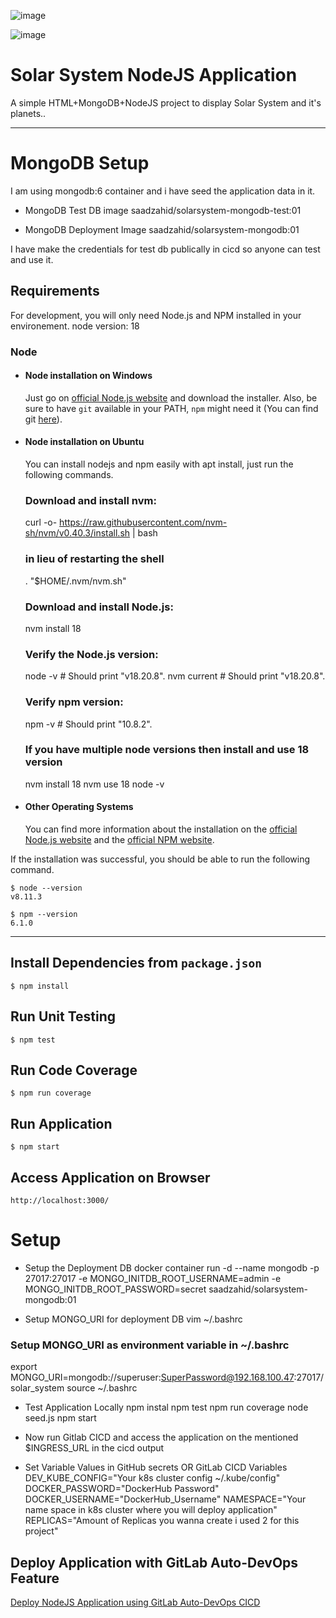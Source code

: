 ![image](https://github.com/user-attachments/assets/2327e1a9-cbe2-499a-9e5d-ce69357056e0)

![image](https://github.com/user-attachments/assets/a73dd468-c101-469e-a991-3e80c775ef44)


# Solar System NodeJS Application

A simple HTML+MongoDB+NodeJS project to display Solar System and it's planets..

---
# MongoDB Setup
I am using mongodb:6 container and i have seed the application data in it.

* MongoDB Test DB image
saadzahid/solarsystem-mongodb-test:01

* MongoDB Deployment Image
saadzahid/solarsystem-mongodb:01

I have make the credentials for test db publically in cicd so anyone can test and use it.

## Requirements

For development, you will only need Node.js and NPM installed in your environement.
node version: 18

### Node
- #### Node installation on Windows

  Just go on [official Node.js website](https://nodejs.org/) and download the installer.
Also, be sure to have `git` available in your PATH, `npm` might need it (You can find git [here](https://git-scm.com/)).

- #### Node installation on Ubuntu

  You can install nodejs and npm easily with apt install, just run the following commands.

  ### Download and install nvm:
  curl -o- https://raw.githubusercontent.com/nvm-sh/nvm/v0.40.3/install.sh | bash

  ### in lieu of restarting the shell
  \. "$HOME/.nvm/nvm.sh"

  ### Download and install Node.js:
  nvm install 18

  ### Verify the Node.js version:
  node -v # Should print "v18.20.8".
  nvm current # Should print "v18.20.8".

  ### Verify npm version:
  npm -v # Should print "10.8.2".

  ### If you have multiple node versions then install and use 18 version
  nvm install 18
  nvm use 18
  node -v

- #### Other Operating Systems
  You can find more information about the installation on the [official Node.js website](https://nodejs.org/) and the [official NPM website](https://npmjs.org/).

If the installation was successful, you should be able to run the following command.

    $ node --version
    v8.11.3

    $ npm --version
    6.1.0

---
## Install Dependencies from `package.json`
    $ npm install

## Run Unit Testing
    $ npm test

## Run Code Coverage
    $ npm run coverage

## Run Application
    $ npm start

## Access Application on Browser
    http://localhost:3000/

# Setup
* Setup the Deployment DB
docker container run -d --name mongodb   -p 27017:27017   -e MONGO_INITDB_ROOT_USERNAME=admin   -e MONGO_INITDB_ROOT_PASSWORD=secret  saadzahid/solarsystem-mongodb:01

* Setup MONGO_URI for deployment DB
vim ~/.bashrc

### Setup MONGO_URI as environment variable in ~/.bashrc
export MONGO_URI=mongodb://superuser:SuperPassword@192.168.100.47:27017/solar_system
source ~/.bashrc

* Test Application Locally
npm instal
npm test
npm run coverage
node seed.js
npm start 

* Now run Gitlab CICD and access the application on the mentioned $INGRESS_URL in the cicd output

* Set Variable Values in GitHub secrets OR GitLab CICD Variables
DEV_KUBE_CONFIG="Your k8s cluster config ~/.kube/config"
DOCKER_PASSWORD="DockerHub Password"
DOCKER_USERNAME="DockerHub_Username"
NAMESPACE="Your name space in k8s cluster where you will deploy application"
REPLICAS="Amount of Replicas you wanna create i used 2 for this project"

## Deploy Application with GitLab Auto-DevOps Feature
[Deploy NodeJS Application using GitLab Auto-DevOps CICD](https://github.com/abdulsaad209/Auto-DevOps-NodeJS-Application-Gitlab)
